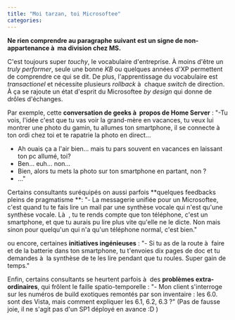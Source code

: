 ```yaml
---
title: "Moi tarzan, toi Microsoftee"
categories:
---
```


**Ne rien comprendre au paragraphe suivant est un signe de non-appartenance à  ma division chez MS.**

C'est toujours super _touchy_, le vocabulaire d'entreprise. À moins d'être un _truly performer_, seule une bonne _KB_ ou quelques années d'XP permettent de comprendre ce qui se dit. De plus, l'apprentissage du vocabulaire est _transactionel_ et nécessite plusieurs _rollback_ à  chaque _switch_ de direction. À ça se rajoute un état d'esprit du Microsoftee _by design_ qui donne de drôles d'échanges.

Par exemple, cette **conversation de geeks à  propos de Home Server**&nbsp;:
"-Tu vois, l'idée c'est que tu vas voir la grand-mère en vacances, tu veux lui montrer une photo du gamin, tu allumes ton smartphone, il se connecte à  ton ordi chez toi et te rapatrie la photo en direct…
- Ah ouais ça a l'air bien… mais tu pars souvent en vacances en laissant ton pc allumé, toi?
- Ben… euh… non…
- Bien, alors tu mets la photo sur ton smartphone en partant, non&nbsp;?
- …"

Certains consultants suréquipés on aussi parfois **quelques feedbacks pleins de pragmatisme **:
"- La messagerie unifiée pour un Microsoftee, c'est quand tu te fais lire un mail par une synthèse vocale qui n'est qu'une synthèse vocale. Là  , tu te rends compte que ton téléphone, c'est un smartphone, et que tu aurais pu lire plus vite qu'elle ne le dicte. Non mais sinon pour quelqu'un qui n'a qu'un téléphone normal, c'est bien."

ou encore, certaines **initiatives ingénieuses**&nbsp;:
"- Si tu as de la route à  faire et de la batterie dans ton smartphone, tu t'envoies dix pages de doc et tu demandes à  la synthèse de te les lire pendant que tu roules. Super gain de temps."

Enfin, certains consultants se heurtent parfois à  des **problèmes extra-ordinaires**, qui frôlent le faille spatio-temporelle&nbsp;:
"- Mon client s'interroge sur les numéros de build exotiques remontés par son inventaire&nbsp;: les 6.0\. sont des Vista, mais comment expliquer les 6.1, 6.2, 6.3&nbsp;?"
(Pas de fausse joie, il ne s'agit pas d'un SP1 déployé en avance&nbsp;:D )